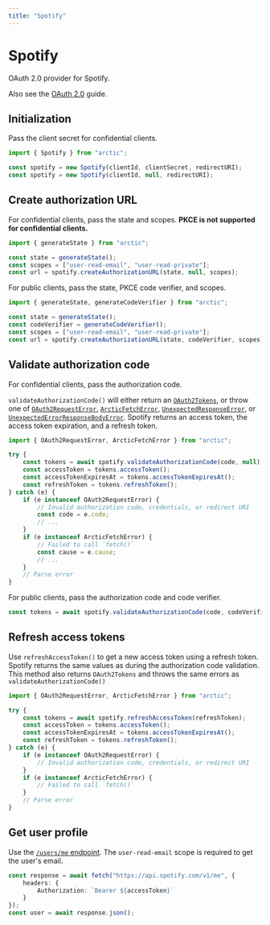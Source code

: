 ```yaml
---
title: "Spotify"
---
```


# Spotify

OAuth 2.0 provider for Spotify.

Also see the [OAuth 2.0](/guides/oauth2) guide.

## Initialization

Pass the client secret for confidential clients.

```ts
import { Spotify } from "arctic";

const spotify = new Spotify(clientId, clientSecret, redirectURI);
const spotify = new Spotify(clientId, null, redirectURI);
```

## Create authorization URL

For confidential clients, pass the state and scopes. **PKCE is not supported for confidential clients.**

```ts
import { generateState } from "arctic";

const state = generateState();
const scopes = ["user-read-email", "user-read-private"];
const url = spotify.createAuthorizationURL(state, null, scopes);
```

For public clients, pass the state, PKCE code verifier, and scopes.

```ts
import { generateState, generateCodeVerifier } from "arctic";

const state = generateState();
const codeVerifier = generateCodeVerifier();
const scopes = ["user-read-email", "user-read-private"];
const url = spotify.createAuthorizationURL(state, codeVerifier, scopes);
```

## Validate authorization code

For confidential clients, pass the authorization code.

`validateAuthorizationCode()` will either return an [`OAuth2Tokens`](/reference/main/OAuth2Tokens), or throw one of [`OAuth2RequestError`](/reference/main/OAuth2RequestError), [`ArcticFetchError`](/reference/main/ArcticFetchError), [`UnexpectedResponseError`](/reference/main/UnexpectedResponseError), or [`UnexpectedErrorResponseBodyError`](/reference/main/UnexpectedErrorResponseBodyError). Spotify returns an access token, the access token expiration, and a refresh token.

```ts
import { OAuth2RequestError, ArcticFetchError } from "arctic";

try {
	const tokens = await spotify.validateAuthorizationCode(code, null);
	const accessToken = tokens.accessToken();
	const accessTokenExpiresAt = tokens.accessTokenExpiresAt();
	const refreshToken = tokens.refreshToken();
} catch (e) {
	if (e instanceof OAuth2RequestError) {
		// Invalid authorization code, credentials, or redirect URI
		const code = e.code;
		// ...
	}
	if (e instanceof ArcticFetchError) {
		// Failed to call `fetch()`
		const cause = e.cause;
		// ...
	}
	// Parse error
}
```

For public clients, pass the authorization code and code verifier.

```ts
const tokens = await spotify.validateAuthorizationCode(code, codeVerifier);
```

## Refresh access tokens

Use `refreshAccessToken()` to get a new access token using a refresh token. Spotify returns the same values as during the authorization code validation. This method also returns `OAuth2Tokens` and throws the same errors as `validateAuthorizationCode()`

```ts
import { OAuth2RequestError, ArcticFetchError } from "arctic";

try {
	const tokens = await spotify.refreshAccessToken(refreshToken);
	const accessToken = tokens.accessToken();
	const accessTokenExpiresAt = tokens.accessTokenExpiresAt();
	const refreshToken = tokens.refreshToken();
} catch (e) {
	if (e instanceof OAuth2RequestError) {
		// Invalid authorization code, credentials, or redirect URI
	}
	if (e instanceof ArcticFetchError) {
		// Failed to call `fetch()`
	}
	// Parse error
}
```

## Get user profile

Use the [`/users/me` endpoint](https://developer.spotify.com/documentation/web-api/reference/get-current-users-profile). The `user-read-email` scope is required to get the user's email.

```ts
const response = await fetch("https://api.spotify.com/v1/me", {
	headers: {
		Authorization: `Bearer ${accessToken}`
	}
});
const user = await response.json();
```
